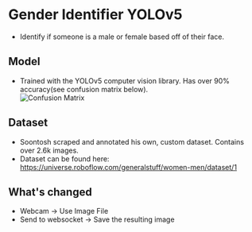 # Gender Identifier YOLOv5
- Identify if someone is a male or female based off of their face.
  
## Model  
- Trained with the YOLOv5 computer vision library. Has over 90% accuracy(see confusion matrix below).  
![Confusion Matrix](confusionMatrix.png)  

## Dataset
- Soontosh scraped and annotated his own, custom dataset. Contains over 2.6k images.  
- Dataset can be found here: https://universe.roboflow.com/generalstuff/women-men/dataset/1

## What's changed
- Webcam -> Use Image File
- Send to websocket -> Save the resulting image
